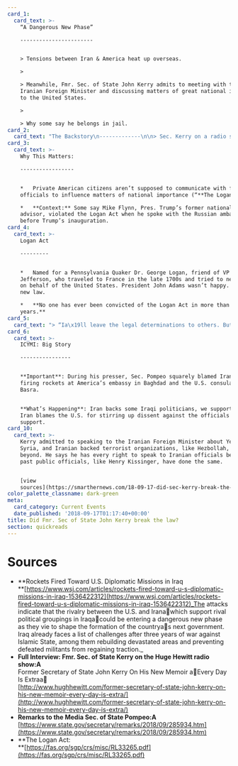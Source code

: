 ```yaml
---
card_1:
  card_text: >-
    “A Dangerous New Phase”

    -----------------------


    > Tensions between Iran & America heat up overseas.

    > 

    > Meanwhile, Fmr. Sec. of State John Kerry admits to meeting with the
    Iranian Foreign Minister and discussing matters of great national importance
    to the United States.

    > 

    > Why some say he belongs in jail.
card_2:
  card_text: "The Backstory\n-------------\n\n> Sec. Kerry on a radio show last week promoting his new book admitted to meeting with the Iranian Foreign Minister after he left office:\n> \n> _“I met with him at a conference in Norway. I think I saw him in a conference in Munich at the World Economic Forum. So Ia\x19ve probably seen him three or four times.”_\n> \n> Fmr. Sec. Kerry to Hugh Hewitt"
card_3:
  card_text: >-
    Why This Matters:

    -----------------


    *   Private American citizens aren’t supposed to communicate with foreign
    officials to influence matters of national importance (“**The Logan Act**“).

    *   **Context:** Some say Mike Flynn, Pres. Trump’s former national security
    advisor, violated the Logan Act when he spoke with the Russian ambassador
    before Trump’s inauguration.
card_4:
  card_text: >-
    Logan Act

    ---------


    *   Named for a Pennsylvania Quaker Dr. George Logan, friend of VP Thomas
    Jefferson, who traveled to France in the late 1700s and tried to negotiate
    on behalf of the United States. President John Adams wasn’t happy. Hence, a
    new law.

    *   **No one has ever been convicted of the Logan Act in more than 220
    years.**
card_5:
  card_text: "> “Ia\x19ll leave the legal determinations to others. But what Secretary Kerry has done is unseemly and unprecedented. This is a former secretary of state engaged with the worlda\x19s largest state sponsor of terror, and according to him a\x13 right? You dona\x19t have to take my word for it….He was talking to them. He was telling them to wait out this administration.”\n> \n> Sec of State Mike Pompeo"
card_6:
  card_text: >-
    ICYMI: Big Story

    ----------------


    **Important**: During his presser, Sec. Pompeo squarely blamed Iran for
    firing rockets at America’s embassy in Baghdad and the U.S. consulate in
    Basra.


    **What’s Happening**: Iran backs some Iraqi politicians, we support others.
    Iran blames the U.S. for stirring up dissent against the officials they
    support.
card_10:
  card_text: >-
    Kerry admitted to speaking to the Iranian Foreign Minister about Yemen,
    Syria, and Iranian backed terrorist organizations, like Hezbollah, and
    beyond. He says he has every right to speak to Iranian officials because
    past public officials, like Henry Kissinger, have done the same.


    [view
    sources](https://smarthernews.com/18-09-17-did-sec-kerry-break-the-law/)
color_palette_classname: dark-green
meta:
  card_category: Current Events
  date_published: '2018-09-17T01:17:40+00:00'
title: Did Fmr. Sec of State John Kerry break the law?
section: quickreads
---
```

Sources
=======

*   **Rockets Fired Toward U.S. Diplomatic Missions in Iraq  
    **[https://www.wsj.com/articles/rockets-fired-toward-u-s-diplomatic-missions-in-iraq-1536422312](https://www.wsj.com/articles/rockets-fired-toward-u-s-diplomatic-missions-in-iraq-1536422312)_The attacks indicate that the rivalry between the U.S. and Iranawhich support rival political groupings in Iraqacould be entering a dangerous new phase as they vie to shape the formation of the countryas next government. Iraq already faces a list of challenges after three years of war against Islamic State, among them rebuilding devastated areas and preventing defeated militants from regaining traction._
*   **Full Interview: Fmr. Sec. of State Kerry on the Huge Hewitt radio show:A**  
    Former Secretary of State John Kerry On His New Memoir aEvery Day Is Extraa  
    [http://www.hughhewitt.com/former-secretary-of-state-john-kerry-on-his-new-memoir-every-day-is-extra/](http://www.hughhewitt.com/former-secretary-of-state-john-kerry-on-his-new-memoir-every-day-is-extra/)
*   **Remarks to the Media Sec. of State Pompeo:A**  
    [https://www.state.gov/secretary/remarks/2018/09/285934.htm](https://www.state.gov/secretary/remarks/2018/09/285934.htm)
*   **The Logan Act:  
    **[https://fas.org/sgp/crs/misc/RL33265.pdf](https://fas.org/sgp/crs/misc/RL33265.pdf)